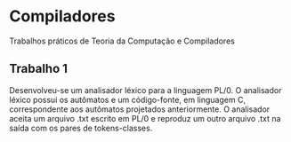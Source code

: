 # Compiladores
Trabalhos práticos de Teoria da Computação e Compiladores

## Trabalho 1
Desenvolveu-se um analisador léxico para a linguagem PL/0. O analisador léxico possui os autômatos e um código-fonte, em linguagem C, correspondente aos autômatos projetados anteriormente. O analisador aceita um arquivo .txt escrito em PL/0 e reproduz um outro arquivo .txt na saída com os pares de tokens-classes.
